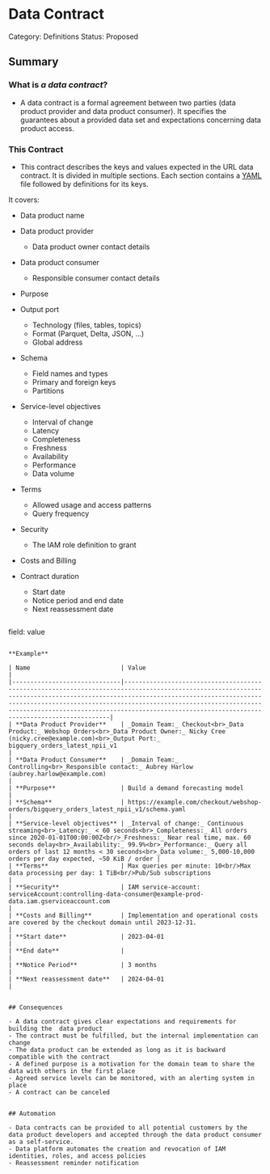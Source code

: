 # Data Contract

Category: Definitions
Status: Proposed

## Summary

### What is _a data contract_?
* A data contract is a formal agreement between two parties (data product provider and data product consumer).
It specifies the guarantees about a provided data set and expectations concerning data product access.

### This Contract
* This contract describes the keys and values expected in the URL data contract. It is divided in multiple sections. Each section contains a [YAML](https://www.redhat.com/en/topics/automation/what-is-yaml) file followed by definitions for its keys.


It covers:

* Data product name
* Data product provider
  * Data product owner contact details
* Data product consumer
  * Responsible consumer contact details
* Purpose
* Output port
  * Technology (files, tables, topics)
  * Format (Parquet, Delta, JSON, ...)
  * Global address
* Schema
  * Field names and types
  * Primary and foreign keys
  * Partitions
* Service-level objectives
  * Interval of change
  * Latency
  * Completeness
  * Freshness
  * Availability
  * Performance
  * Data volume
* Terms
  * Allowed usage and access patterns
  * Query frequency
* Security
  * The IAM role definition to grant
* Costs and Billing
* Contract duration
  * Start date
  * Notice period and end date
  * Next reassessment date
 
  ```YAML
field: value
  ```

**Example**

| Name                         | Value                                                                                                                                                                                                                                                                                                                                                    |
|------------------------------|----------------------------------------------------------------------------------------------------------------------------------------------------------------------------------------------------------------------------------------------------------------------------------------------------------------------------------------------------------|
| **Data Product Provider**    | _Domain Team:_ Checkout<br>_Data Product:_ Webshop Orders<br>_Data Product Owner:_ Nicky Cree (nicky.cree@example.com)<br>_Output Port:_ bigquery_orders_latest_npii_v1                                                                                                                                                                                  |
| **Data Product Consumer**    | _Domain Team:_ Controlling<br>_Responsible contact:_ Aubrey Harlow (aubrey.harlow@example.com)                                                                                                                                                                                                                                                           |
| **Purpose**                  | Build a demand forecasting model                                                                                                                                                                                                                                                                                                                         |
| **Schema**                   | https://example.com/checkout/webshop-orders/bigquery_orders_latest_npii_v1/schema.yaml                                                                                                                                                                                                                                                                   |
| **Service-level objectives** | _Interval of change:_ Continuous streaming<br>_Latency:_ < 60 seconds<br>_Completeness:_ All orders since 2020-01-01T00:00:00Z<br/>_Freshness:_ Near real time, max. 60 seconds delay<br>_Availability:_ 99.9%<br>_Performance:_ Query all orders of last 12 months < 30 seconds<br>_Data volume:_ 5,000-10,000 orders per day expected, ~50 KiB / order |
| **Terms**                    | Max queries per minute: 10<br/>Max data processing per day: 1 TiB<br/>Pub/Sub subscriptions                                                                                                                                                                                                                                                              |
| **Security**                 | IAM service-account: serviceAccount:controlling-data-consumer@example-prod-data.iam.gserviceaccount.com                                                                                                                                                                                                                                                  |
| **Costs and Billing**        | Implementation and operational costs are covered by the checkout domain until 2023-12-31.                                                                                                                                                                                                                                                                |
| **Start date**               | 2023-04-01                                                                                                                                                                                                                                                                                                                                               |
| **End date**                 |                                                                                                                                                                                                                                                                                                                                                          |
| **Notice Period**            | 3 months                                                                                                                                                                                                                                                                                                                                                 |
| **Next reassessment date**   | 2024-04-01                                                                                                                                                                                                                                                                                                                                               | 


## Consequences

- A data contract gives clear expectations and requirements for building the  data product
- The contract must be fulfilled, but the internal implementation can change
- The data product can be extended as long as it is backward compatible with the contract
- A defined purpose is a motivation for the domain team to share the data with others in the first place
- Agreed service levels can be monitored, with an alerting system in place
- A contract can be canceled 


## Automation

- Data contracts can be provided to all potential customers by the data product developers and accepted through the data product consumer as a self-service. 
- Data platform automates the creation and revocation of IAM identities, roles, and access policies
- Reassessment reminder notification
